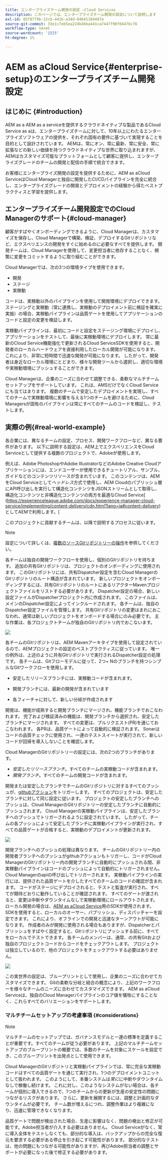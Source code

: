 ```yaml
---
title: エンタープライズチーム開発の設定 —Cloud Services
description: このページでは、エンタープライズチーム開発の設定について説明します
exl-id: 85f8779b-12cb-441b-a34d-04641184497a
source-git-commit: 33e1c7eb5ea224b46ba441ca7447f90f04476c76
workflow-type: tm+mt
source-wordcount: '1525'
ht-degree: 1%

---
```


# AEM as aCloud Service{#enterprise-setup}のエンタープライズチーム開発設定

## はじめに {#introduction}

AEM as a AEM as a serviceを提供するクラウドネイティブな製品であるCloud Service as aは、エンタープライズチームに対して、10年以上にわたるエンタープライズソフトウェアの提供を、それぞれ固有の要件に基づいて実現することを目的として設計されています。 AEMは、常にオン、常に最新、常に安全、常に拡張などの新しい価値を持つクラウドネイティブな世界に取り込まれますが、AEMはカスタマイズ可能なプラットフォームとして顧客に提供し、エンタープライズグレードのチームの開発と配信の手順で統合できます。

お客様にエンタープライズ開発の設定を提供するために、AEM as aCloud ServiceはCloud Managerと独自に開発したCI/CDパイプラインを完全に統合し、エンタープライズグレードの開発とデプロイメントの経験から得たベストプラクティスと学習を提供します。

## エンタープライズチーム開発設定でのCloud Managerのサポート{#cloud-manager}

顧客がすばやくオンボーディングできるように、Cloud Managerは、カスタマイズを保存し、Cloud Managerで構築、検証、デプロイするGitリポジトリなど、エクスペリエンスの開発をすぐに始めるのに必要なすべてを提供します。
開発チームは、Cloud Managerを使用して、変更担当者に依存することなく、頻繁に変更をコミットするように取り組むことができます。

Cloud Managerでは、次の3つの環境タイプを使用できます。

* 開発
* ステージ
* 実稼動

コードは、実稼動以外のパイプラインを使用して開発環境にデプロイできます。 ステージングと実稼動（常に連携し、実稼動のデプロイメント前に検証を確実に実施）の場合、実稼動パイプラインは品質ゲートを使用してアプリケーションのコードと設定の変更を検証します。

実稼動パイプラインは、最初にコードと設定をステージング環境にデプロイし、アプリケーションをテストして、最後に実稼動環境にデプロイします。
常に最新のCloud Service機能強化で更新されるCloud ServiceSDKを使用すると、開発者のローカルハードウェアを直接利用したローカル開発が可能になります。 これにより、非常に短時間で迅速な開発が可能になります。 したがって、開発者は身近なローカル環境にとどまり、様々な開発ツールから選択し、適切な環境や実稼動環境にプッシュすることができます。

Cloud Managerは、企業のニーズに合わせて調整できる、柔軟なマルチチームセットアップをサポートしています。 これは、AMSだけでなくCloud Serviceにも当てはまります。 複数のチームで安定したデプロイメントを実現し、すべてのチームで実稼動環境に影響を与える1つのチームを避けるために、Cloud Managersが固有のパイプラインは常にすべてのチームのコードを検証し、テストします。


## 実際の例{#real-world-example}

各企業には、異なるチームの設定、プロセス、開発ワークフローなど、異なる要件があります。 以下に説明する設定は、AEM上でエクスペリエンスをCloud Serviceとして提供する複数のプロジェクトで、Adobeが使用します。

例えば、Adobe PhotoshopやAdobe IllustratorなどのAdobe Creative Cloudアプリケーションには、エンドユーザーが使用できるチュートリアル、サンプル、ガイドなどのコンテンツリソースが含まれています。 このコンテンツは、AEMをCloud Serviceとして&#x200B;*ヘッドレス*&#x200B;方式で使用し、AEM Cloudのパブリッシュ層にAPI呼び出しを実行して構造化コンテンツをJSONストリームとして取得し、構造化コンテンツと非構造化コンテンツの両方を最適なCloud Service](https://experienceleague.adobe.com/docs/experience-manager-cloud-service/implementing/content-delivery/cdn.html?lang=ja#content-delivery)としてAEMで利用します。[

このプロジェクトに貢献するチームは、以降で説明するプロセスに従います。

>[!NOTE]
>設定について詳しくは、[複数のソースGitリポジトリーの操作](https://experienceleague.adobe.com/docs/experience-manager-cloud-manager/using/managing-code/working-with-multiple-source-git-repos.html#managing-code)を参照してください。

各チームは独自の開発ワークフローを使用し、個別のGitリポジトリを持ちます。 追加の共有Gitリポジトリは、プロジェクトのオンボーディングに使用されます。 このGitリポジトリには、共有Dispatcher設定を含むCloud ManagerのGitリポジトリのルート構造が含まれています。 新しいプロジェクトをオンボーディングするには、共有GitリポジトリのルートにあるリアクターMavenプロジェクトファイルをリストする必要があります。 Dispatcher設定の場合、新しい設定ファイルがDispatcherプロジェクト内に作成されます。 このファイルは、メインのDispatcher設定によってインクルードされます。 各チームは、独自のDispatcher設定ファイルを管理します。 共有Gitリポジトリの変更はまれにおこなわれ、通常は新しいプロジェクトをオンボードする場合にのみ必要です。 主な作業は、各プロジェクトチームが独自のGitリポジトリ内でおこないます。

![](assets/team-setup1.png)

各チームのGitリポジトリは、AEM Mavenアーキタイプを使用して設定されているので、AEMプロジェクトの設定のベストプラクティスに従っています。 唯一の例外は、上述のように共有Gitリポジトリで実行されるDispatcher設定の処理です。
各チームは、Gitフローモデルに従って、2つ+ Nのブランチを持つシンプルなGitワークフローを使用します。

* 安定したリリースブランチには、実稼動コードが含まれます。

* 開発ブランチには、最新の開発が含まれています

* 各フィーチャに対して、新しい分岐が作成されます


開発は、機能が成熟すると開発ブランチにマージされ、機能ブランチでおこなわれます。 完了および検証済みの機能は、開発ブランチから選択され、安定したブランチにマージされます。 すべての変更は、プルリクエスト(PR)を通じておこなわれます。 各PRは、品質ゲートによって自動的に検証されます。 Sonarはコードの品質チェックに使用され、一連のテストスイートが実行されて、新しいコードが回帰を導入しないことを確認します。

Cloud ManagerのGitリポジトリーの設定には、次の2つのブランチがあります。

* *安定したリリースブランチ*。すべてのチームの実稼動コードが含まれます。
* *開発ブランチ*。すべてのチームの開発コードが含まれます。

開発または安定したブランチでチームのGitリポジトリに対するすべてのプッシュが、[githubアクション](https://experienceleague.adobe.com/docs/experience-manager-cloud-manager/using/managing-code/working-with-multiple-source-git-repos.html?lang=en#managing-code)をトリガーします。 すべてのプロジェクトは、安定したブランチに対して同じ設定に従います。 プロジェクトの安定したブランチへのプッシュは、Cloud ManagerのGitリポジトリーの安定したブランチに自動的にプッシュされます。 Cloud Managerの実稼動パイプラインは、安定したブランチへのプッシュでトリガーされるように設定されています。 したがって、チームの各プッシュによって安定したブランチに実稼動パイプラインが実行され、すべての品質ゲートが合格すると、実稼動のデプロイメントが更新されます。

![](assets/team-setup2.png)

開発ブランチへのプッシュの処理は異なります。 チームのGitリポジトリー内の開発者ブランチへのプッシュがgithubアクションもトリガーし、コードがCloud ManagerのGitリポジトリー内の開発ブランチに自動的にプッシュされる間、非実稼動パイプラインはコードのプッシュによって自動的にトリガーされません。 Cloud Managerのapiの呼び出しでトリガーされます。
実稼動パイプラインの実行には、提供された品質ゲートを介したすべてのチームのコードの確認が含まれます。 コードがステージにデプロイされると、テストと監査が実行され、すべてが期待どおりに動作していることが確認されます。 すべてのゲートが渡されると、変更は中断やダウンタイムなしで実稼動環境にロールアウトされます。
ローカル開発の場合は、[AEM as aCloud Service](https://experienceleague.adobe.com/docs/experience-manager-cloud-service/implementing/developing/aem-as-a-cloud-service-sdk.html?lang=ja#developing)用のSDKが使用されます。 SDKを使用すると、ローカルのオーサー、パブリッシュ、ディスパッチャーを設定できます。 これにより、オフラインでの開発と迅速なターンアウトが可能になります。 作成者のみが開発に使用される場合もありますが、Dispatcherとパブリッシュをすばやく設定すると、Gitリポジトリにプッシュする前に、すべてをローカルでテストできます。 各チームのメンバーは、通常、の共有Gitおよび独自のプロジェクトコードからコードをチェックアウトします。 プロジェクトは独立しているので、他のプロジェクトをチェックアウトする必要はありません。

![](assets/team-setup3.png)

この実世界の設定は、ブループリントとして使用し、企業のニーズに合わせてカスタマイズできます。 Gitの柔軟な分岐と結合の概念により、上記のワークフローを様々なチームのニーズに合わせてカスタマイズできます。 AEM as aCloud Serviceは、独自のCloud Managerパイプラインのコア値を犠牲にすることなく、これらすべてのバリエーションをサポートします。

### マルチチームセットアップの考慮事項 {#considerations}

>[!NOTE]
>マルチチームのセットアップでは、ガバナンスモデルと一連の標準を定義することが重要です。すべてのチームが従う必要があります。 上記のマルチチームセットアップのブループリントの概要では、多数のチームを対象にスケールを設定でき、このブループリントを出発点として使用できます。

Cloud ManagerのGitリポジトリと実稼動パイプラインでは、常に完全な実稼動コードはすべての品質ゲートを通じて実行され、1つのデプロイメントユニットとして扱われます。 このようにして、本番システムは&#x200B;*常に*に中断やダウンタイムなしで稼働し続けます。
これに対し、このようなシステムがない場合は、各チームが個別に導入できるので、1つのチームからの更新が生産の安定性の問題につながるリスクがあります。 さらに、更新を展開するには、調整と計画的なダウンタイムが必要です。 チーム数が増えるにつれ、調整作業はより複雑になり、迅速に管理できなくなります。

品質ゲートで問題が検出された場合、生産に影響はなく、問題の検出と修正が可能です。Adobe担当者が介入する必要はありません。 Cloud Serviceがなく、常に導入全体をテストしなくても、部分的な導入は、バックアップからの完全な復元を要求する必要がある停止を引き起こす可能性があります。 部分的なテストは、他の問題にもつながる可能性がありますが、再びAdobe担当者の調整とサポートが必要になった後で修正する必要があります。
